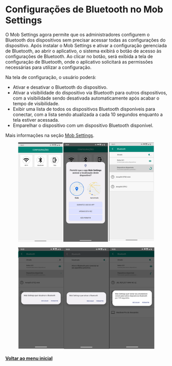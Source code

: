 # Configurações de Bluetooth no Mob Settings

O Mob Settings agora permite que os administradores configurem o Bluetooth dos dispositivos sem precisar acessar todas as configurações do dispositivo. Após instalar o Mob Settings e ativar a configuração gerenciada de Bluetooth, ao abrir o aplicativo, o sistema exibirá o botão de acesso às configurações de Bluetooth. Ao clicar no botão, será exibida a tela de configuração de Bluetooth, onde o aplicativo solicitará as permissões necessárias para utilizar a configuração.

Na tela de configuração, o usuário poderá:

* Ativar e desativar o Bluetooth do dispositivo.
* Ativar a visibilidade do dispositivo via Bluetooth para outros dispositivos, com a visibilidade sendo desativada automaticamente após acabar o tempo de visibilidade.
* Exibir uma lista de todos os dispositivos Bluetooth disponíveis para conectar, com a lista sendo atualizada a cada 10 segundos enquanto a tela estiver acessada.
* Emparelhar o dispositivo com um dispositivo Bluetooth disponível.

Mais informações na seção [Mob Settings](../../portal/configuracoes/editar-politica/aplicativos/mob-settings.md).

<figure><img src="../../../.gitbook/assets/image (2) (1) (1) (1) (1) (1) (1) (1) (1) (1) (1) (1) (1) (1) (1) (1) (1).png" alt=""><figcaption></figcaption></figure>

<figure><img src="../../../.gitbook/assets/image (227).png" alt=""><figcaption></figcaption></figure>

[**Voltar ao menu inicial**](./)
